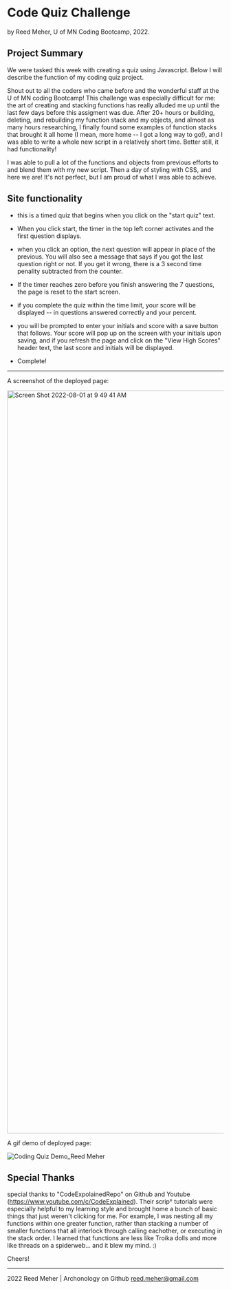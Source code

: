 # Code Quiz Challenge
by Reed Meher, U of MN Coding Bootcamp, 2022.

## Project Summary

We were tasked this week with creating a quiz using Javascript. Below I will describe the function of my coding quiz project.  

Shout out to all the coders who came before and the wonderful staff at the U of MN coding Bootcamp! This challenge was especially difficult for me: the art of creating and stacking functions has really alluded me up until the last few days before this assigment was due.  After 20+ hours or building, deleting, and rebuilding my function stack and my objects, and almost as many hours researching, I finally found some examples of function stacks that brought it all home (I mean, more home -- I got a long way to go!), and I was able to write a whole new script in a relatively short time. Better still, it had functionality!

I was able to pull a lot of the functions and objects from previous efforts to and blend them with my new script.  Then a day of styling with CSS, and here we are! It's not perfect, but I am proud of what I was able to achieve.  

## Site functionality

- this is a timed quiz that begins when you click on the "start quiz" text.

- When you click start, the timer in the top left corner activates and the first question displays. 

- when you click an option, the next question will appear in place of the previous. You will also see a message that says if you got the last question right or not. If you get it wrong, there is a 3 second time penality subtracted from the counter.

- If the timer reaches zero before you finish answering the 7 questions, the page is reset to the start screen.

- if you complete the quiz within the time limit, your score will be displayed -- in questions answered correctly and your percent. 

- you will be prompted to enter your initials and score with a save button that follows. Your score will pop up on the screen with your initials upon saving, and if you refresh the page and click on the "View High Scores" header text, the last score and initials will be displayed. 

- Complete!
------------
A screenshot of the deployed page:

<img width="1728" alt="Screen Shot 2022-08-01 at 9 49 41 AM" src="https://user-images.githubusercontent.com/107374664/182177005-c45a2b4d-18e8-441b-b17c-9bac8509c763.png">

A gif demo of deployed page:

![Coding Quiz Demo_Reed Meher](https://user-images.githubusercontent.com/107374664/182177146-da019d21-4fb5-4b9c-ae0f-54b99765803a.gif)



## Special Thanks

special thanks to "CodeExpolainedRepo" on Github and Youtube (https://www.youtube.com/c/CodeExplained).  Their scrip† tutorials were especially helpful to my learning style and brought home a bunch of basic things that just weren't clicking for me. For example, I was nesting all my functions within one greater function, rather than stacking a number of smaller functions that all interlock through calling eachother, or executing in the stack order. I learned that functions are less like Troika dolls and more like threads on a spiderweb... and it blew my mind. :)

Cheers!

---

2022 Reed Meher | Archonology on Github
reed.meher@gmail.com
